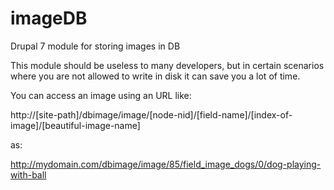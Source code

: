 # imageDB
Drupal 7 module for storing images in DB

This module should be useless to many developers, but in certain scenarios where you are not allowed to write in disk it can save you a lot of time.

You can access an  image using an URL like:

http://[site-path]/dbimage/image/[node-nid]/[field-name]/[index-of-image]/[beautiful-image-name]

as:

http://mydomain.com/dbimage/image/85/field_image_dogs/0/dog-playing-with-ball

